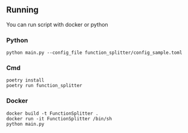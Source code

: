 ## Running

You can run script with docker or python

### Python
```shell
python main.py --config_file function_splitter/config_sample.toml
```

### Cmd
```shell
poetry install
poetry run function_splitter
```

### Docker
```shell
docker build -t FunctionSplitter .
docker run -it FunctionSplitter /bin/sh
python main.py
```
